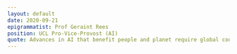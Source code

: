 ```yaml
---
layout: default
date: 2020-09-21
epigrammatist: Prof Geraint Rees
position: UCL Pro-Vice-Provost (AI)
quote: Advances in AI that benefit people and planet require global cooperation across disciplines and sectors. The ELLIS network is a vital part of that effort and UCL is proud to be a contributor
---
```


